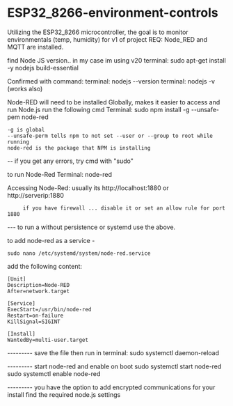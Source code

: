 # ESP32_8266-environment-controls

Utilizing the ESP32_8266 microcontroller, the goal is to monitor environmentals (temp, humidity) for v1 of project
REQ: Node_RED and MQTT are installed.  

find Node JS version.. in my case im using v20
terminal:  sudo apt-get install -y nodejs build-essential

Confirmed with command:
terminal: nodejs --version
terminal: nodejs -v    (works also) 

Node-RED will need to be installed Globally, makes it easier to access and run Node.js
run the following cmd
Terminal: sudo npm install -g --unsafe-pem node-red

    -g is global
    --unsafe-perm tells npm to not set --user or --group to root while running
    node-red is the package that NPM is installing
    
-- if you get any errors, try cmd with "sudo"

to run Node-Red 
Terminal: node-red

Accessing Node-Red:
usually its http://localhost:1880   or http://serverip:1880

         if you have firewall ... disable it or set an allow rule for port 1880

--- to run a without persistence or systemd use the above.

to add node-red as a service - 

    sudo nano /etc/systemd/system/node-red.service

add the following content:

    [Unit]
    Description=Node-RED
    After=network.target

    [Service]
    ExecStart=/usr/bin/node-red
    Restart=on-failure
    KillSignal=SIGINT

    [Install]
    WantedBy=multi-user.target


--------- save the file
then run in terminal:
sudo systemctl daemon-reload

--------- start node-red and enable on boot
sudo systemctl start node-red
sudo systemctl enable node-red


--------- you have the option to add encrypted communications for your install
        find the required node.js settings
